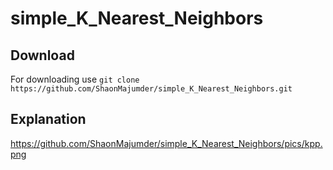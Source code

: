 # simple_K_Nearest_Neighbors 
## Download 
For downloading use 
       `git clone https://github.com/ShaonMajumder/simple_K_Nearest_Neighbors.git` 
## Explanation
https://github.com/ShaonMajumder/simple_K_Nearest_Neighbors/pics/kpp.png